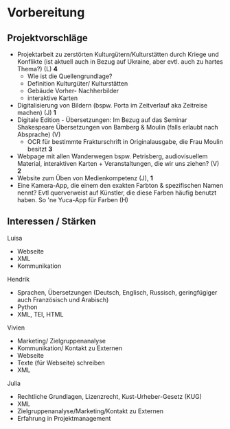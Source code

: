# Vorbereitung

## Projektvorschläge

* Projektarbeit zu zerstörten Kulturgütern/Kulturstätten durch Kriege und Konflikte (ist aktuell auch in Bezug auf Ukraine, aber evtl. auch zu hartes Thema?) (L) **4**
  * Wie ist die Quellengrundlage? 
  * Definition Kulturgüter/ Kulturstätten
  * Gebäude Vorher- Nachherbilder
  * interaktive Karten
* Digitalisierung von Bildern (bspw. Porta im Zeitverlauf aka Zeitreise machen) (J) **1**
* Digitale Edition - Übersetzungen: Im Bezug auf das Seminar Shakespeare Übersetzungen von Bamberg & Moulin (falls erlaubt nach Absprache) (V)
  * OCR für bestimmte Frakturschrift in Originalausgabe, die Frau Moulin besitzt **3**
* Webpage mit allen Wanderwegen bspw. Petrisberg, audiovisuellem Material, interaktiven Karten + Veranstaltungen, die wir uns ziehen? (V) **2**
* Website zum Üben von Medienkompetenz (J), **1**
* Eine Kamera-App, die einem den exakten Farbton & spezifischen Namen nennt? Evtl querverweist auf Künstler, die diese Farben häufig benutzt haben. So 'ne Yuca-App für Farben (H) 

## Interessen / Stärken

Luisa

* Webseite
* XML
* Kommunikation

Hendrik

* Sprachen, Übersetzungen (Deutsch, Englisch, Russisch, geringfügiger auch Französisch und Arabisch)
* Python
* XML, TEI, HTML

Vivien

* Marketing/ Zielgruppenanalyse
* Kommunikation/ Kontakt zu Externen
* Webseite
* Texte (für Webseite) schreiben
* XML

Julia

* Rechtliche Grundlagen, Lizenzrecht, Kust-Urheber-Gesetz (KUG)
* XML
* Zielgruppenanalyse/Marketing/Kontakt zu Externen
* Erfahrung in Projektmanagement



